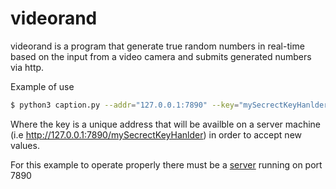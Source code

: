 # videorand

videorand is a program that generate true random numbers in real-time
based on the input from a video camera and submits generated numbers via http.

Example of use
```bash
$ python3 caption.py --addr="127.0.0.1:7890" --key="mySecrectKeyHanlder"
```

Where the key is a unique address that will be availble on a server machine (i.e http://127.0.0.1:7890/mySecrectKeyHanlder)
in order to accept new values.

For this example to operate properly there must be a [server](https://github.com/kisulken/truerandom-mirror) running on port 7890
